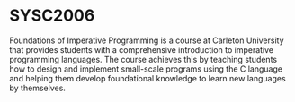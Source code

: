 # SYSC2006
Foundations of Imperative Programming is a course at Carleton University that provides students with a comprehensive introduction to imperative programming languages. The course achieves this by teaching students how to design and implement small-scale programs using the C language and helping them develop foundational knowledge to learn new languages by themselves.
